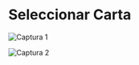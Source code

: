 # Seleccionar Carta 


![Captura 1](https://user-images.githubusercontent.com/89874279/160221125-56fca1c0-3b16-4683-9d19-194081f8b21a.PNG)


![Captura 2](https://user-images.githubusercontent.com/89874279/160221098-ea92388d-bdcb-40e2-adbb-29e2e77cb0d1.PNG)

